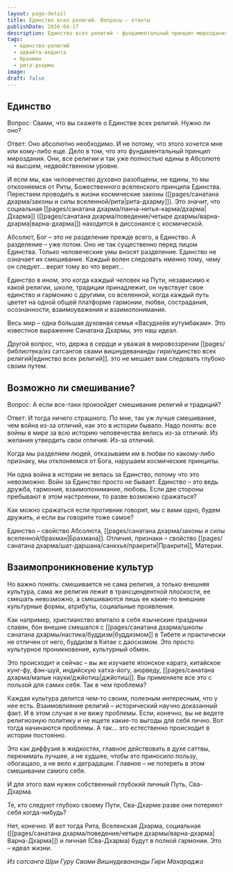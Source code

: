 ```yaml
---
layout: page-detail
title: Единство всех религий. Вопросы – ответы
publishDate: 2016-04-17
description: Единство всех религий - фундаментальный принцип мироздания, отражающий недвойственную природу Абсолюта (Брахмана). Все религии уже едины на высшем уровне, и разобщённость людей - лишь результат ума и невежества. Единство не означает смешивание традиций, а предполагает глубокое уважение к уникальности каждого пути при осознании общего корня. Взаимопроникновение культур естественно, если сохраняется верность своей Сва-дхарме. Истинная гармония достигается, когда личная, социальная и космическая дхарма пребывают в согласии, а весь мир воспринимается как одна духовная семья
tags:
  - единство-религий
  - адвайта-веданта
  - брахман
  - рита-дхарма
image: 
draft: false
---
```


## Единство

Вопрос: Свами, что вы скажете о Единстве всех религий. Нужно ли оно?

Ответ: Оно абсолютно необходимо. И не потому, что этого хочется мне или кому-либо еще. Дело в том, что это фундаментальный принцип мироздания. Они, все религии и так уже полностью едины в Абсолюте на высшем, недвойственном уровне.

И если мы, как человечество духовно разобщены, не едины, то мы отклоняемся от Риты, Божественного вселенского принципа Единства. Перестаем проводить в жизни космические законы ([[pages/санатана дхарма/законы и силы вселенной/рита|рита-дхарму]]). Это значит, что социальная [[pages/санатана дхарма/панча-нитья-карма/дхарма|Дхарма]] ([[pages/санатана дхарма/поведение/четыре дхармы/варна-дхарма|варна-дхарма]]) находится в диссонансе с космической.

Абсолют, Бог – это не разделение прежде всего, а Единство. А разделение – уже потом. Оно не так существенно перед лицом Единства. Только человеческие умы вносят разделение. Единство не означает их смешивание. Каждый волен следовать именно тому, чему он следует... верит тому во что верит...

Единство в ином, это когда каждый человек на Пути, независимо к какой религии, школе, традиции принадлежит, он чувствует свое единство и гармонию с другими, со вселенной, когда каждый путь цветет на одной общей платформе гармонии, любви, сострадания, осознанности, взаимоуважения и взаимопонимания.

Весь мир – одна большая духовная семья «Васудхейв кутумбакам». Это известное выражение Санатана Дхармы, это наш идеал.

Другой вопрос, что, держа в сердце и уважая в мировоззрении [[pages/библиотека/из сатсангов свами вишнудевананды гири/единство всех религий|единство всех религий]]. это не мешает вам следовать глубоко своим путем.

## Возможно ли смешивание?

Вопрос: А если все-таки произойдет смешивание религий и традиций?

Ответ: И тогда ничего страшного. По мне, так уж лучше смешивание, чем война из-за отличий, как это в истории бывало. Надо понять: все войны в мире за всю историю человечества велись из-за отличий. Из желания утвердить свои отличия. Из-за отличий. 

Когда мы разделяем людей, отказываем им в любви по какому-либо признаку, мы отклоняемся от Бога, нарушаем космические принципы.

Ни одна война в истории не велась за Единство, потому что это невозможно. Войн за Единство просто не бывает. Единство – это ведь дружба, гармония, взаимопонимание, любовь. Если две стороны пребывают в этом настроении, то разве возможно сражаться?

Как можно сражаться если противник говорит, мы с вами одно, будем дружить, и если вы говорите тоже самое?

Единство – свойство Абсолюта, [[pages/санатана дхарма/законы и силы вселенной/брахман|Брахмана]]. Отличия, признаки – свойство [[pages/санатана дхарма/шат-даршана/санкхья/пракрити|Пракрити]], Материи.

## Взаимопроникновение культур

Но важно понять: смешивается не сама религия, а только внешняя культура, сама же религия лежит в трансцендентной плоскости, ее смешать невозможно, а смешиваются лишь ее какие-то внешние культурные формы, атрибуты, социальные проявления.

Как например, христианство впитало в себя языческие праздники славян, бон внешне смешался с [[pages/санатана дхарма/школы санатана дхармы/настика/буддизм|буддизмом]] в Тибете и практически не отличен от него, буддизм в Китае с даосизмом. Это просто культурное проникновение, культурный обмен.

Это происходит и сейчас – вы же изучаете японское каратэ, китайское кунг-фу, фэн-шуй, индийскую хатха-йогу, аюрведу, [[pages/санатана дхарма/малые науки/джйотиш|джйотиш]]. Вы применяете все это с пользой для самих себя. Так в чем проблема?

Каждая культура делится чем-то своим, полезным интересным, что у нее есть. Взаимовлияние религий – исторический научно доказанный факт. И в этом случае я не вижу проблемы. Если, конечно, вы не ведете религиозную политику и не ищете какие-то выгоды для себя лично. Вот тогда начинаются проблемы. А так... это естественно происходит в истории постоянно.

Это как диффузия в жидкостях, главное действовать в духе саттвы, перенимать лучшее, а не худшее, чтобы это приносило пользу, обогащало, а не вело к деградации. Главное – не потерять в этом смешивании самого себя.

И для этого вам нужен собственный глубокий личный Путь, Сва-Дхарма. 

Те, кто следуют глубоко своему Пути, Сва-Дхарме разве они потеряют себя когда-нибудь? 

Нет, конечно. И вот тогда Рита, Вселенская Дхарма, социальная ([[pages/санатана дхарма/поведение/четыре дхармы/варна-дхарма|Варна-Дхарма]]) и личная (Сва-Дхарма) будут в полной гармонии. Это – идеал жизни.

*Из сатсанга Шри Гуру Свами Вишнудевананды Гири Махараджа*

